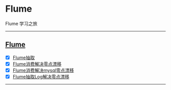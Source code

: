 # Flume

Flume 学习之旅

-----------------------------

## [Flume](src/main/java/com/cpucode)

- [x] [Flume抽取](src/main/java/com/cpucode/flume/interceptor/ETLInterceptor.java)
- [x] [Flume消费解决零点漂移](src/main/java/com/cpucode/flume/interceptor/TimeStampInterceptor.java)
- [x] [Flume消费解决mysql零点漂移](src/main/java/com/cpucode/flume/interceptor/db/TimestampInterceptor.java)
- [x] [Flume抽取Log解决零点漂移](src/main/java/com/cpucode/flume/interceptor/LogTypeInterceptor.java)

-------------------------





